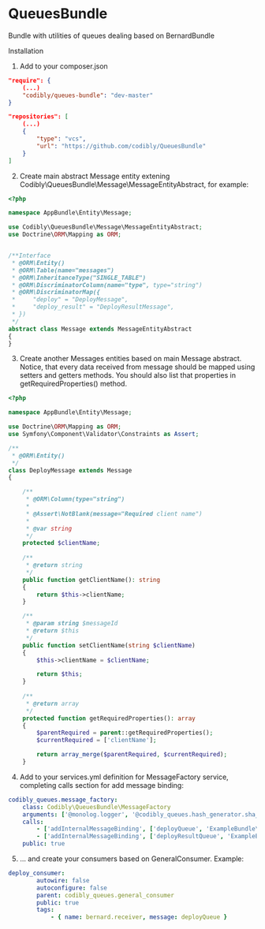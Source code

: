# QueuesBundle
Bundle with utilities of queues dealing based on BernardBundle

Installation

1. Add to your composer.json
``` json
"require": {
    (...)
    "codibly/queues-bundle": "dev-master"
}

"repositories": [
    (...)
    {
        "type": "vcs",
        "url": "https://github.com/codibly/QueuesBundle"
    }
]
```

2. Create main abstract Message entity extening Codibly\QueuesBundle\Message\MessageEntityAbstract, for example:

``` php
<?php

namespace AppBundle\Entity\Message;

use Codibly\QueuesBundle\Message\MessageEntityAbstract;
use Doctrine\ORM\Mapping as ORM;


/**Interface
 * @ORM\Entity()
 * @ORM\Table(name="messages")
 * @ORM\InheritanceType("SINGLE_TABLE")
 * @ORM\DiscriminatorColumn(name="type", type="string")
 * @ORM\DiscriminatorMap({
 *     "deploy" = "DeployMessage",
 *     "deploy_result" = "DeployResultMessage",
 * })
 */
abstract class Message extends MessageEntityAbstract
{
}
```

3. Create another Messages entities based on main Message abstract. Notice, that every data received from message should 
be mapped using setters and getters methods. You should also list that properties in getRequiredProperties() method.

``` php
<?php

namespace AppBundle\Entity\Message;

use Doctrine\ORM\Mapping as ORM;
use Symfony\Component\Validator\Constraints as Assert;

/**
 * @ORM\Entity()
 */
class DeployMessage extends Message
{

    /**
     * @ORM\Column(type="string")
     *
     * @Assert\NotBlank(message="Required client name")
     *
     * @var string
     */
    protected $clientName;
    
    /**
     * @return string
     */
    public function getClientName(): string
    {
        return $this->clientName;
    }

    /**
     * @param string $messageId
     * @return $this
     */
    public function setClientName(string $clientName)
    {
        $this->clientName = $clientName;

        return $this;
    }
        
    /**
     * @return array
     */
    protected function getRequiredProperties(): array
    {
        $parentRequired = parent::getRequiredProperties();
        $currentRequired = ['clientName'];

        return array_merge($parentRequired, $currentRequired);
    }
```

4. Add to your services.yml definition for MessageFactory service, completing calls section for add message binding:

``` yml
codibly_queues.message_factory:
    class: Codibly\QueuesBundle\MessageFactory
    arguments: ['@monolog.logger', '@codibly_queues.hash_generator.sha_hash']
    calls:
        - ['addInternalMessageBinding', ['deployQueue', 'ExampleBundle\Entity\Message\DeployMessage']]
        - ['addInternalMessageBinding', ['deployResultQueue', 'ExampleBundle\Entity\Message\DeployResultMessage']]
    public: true
```
5. ... and create your consumers based on GeneralConsumer. Example:
```yml
deploy_consumer:
        autowire: false
        autoconfigure: false
        parent: codibly_queues.general_consumer
        public: true
        tags:
            - { name: bernard.receiver, message: deployQueue }
```